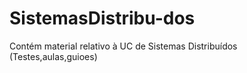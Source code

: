 # SistemasDistribu-dos
Contém material relativo à UC  de Sistemas Distribuídos (Testes,aulas,guioes)
